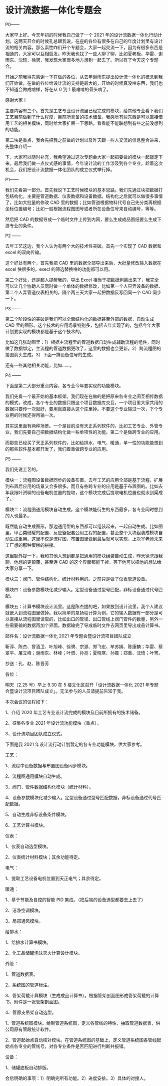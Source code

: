 # 设计流数据一体化专题会

P0——

大家早上好。今天年初的时候我自己做了一个 2021 年的设计流数据一体化行动计划，这两天开会的时候孔总跟我说，在座的各位有很多在自己的年度计划里有设计流的相关内容。那么索性咋们开个专题会，大家一起交流一下，因为有很多东西是相通的，大家可以互相启发。昨天我也找了一些人聊了聊，比如夏老板、华雷、谢雨东、沈琦、徐骋，我发现大家很多地方想到一起去了。所以有了今天这个专题会。

开始之前我得先感谢一下在做的各位，从去年谢雨东提出设计流一体化的概念到我们开始做，在做的各位给设计流的支持是最大的，开始的时候真没啥东西，我们也不知道会做成啥样，好在从 0 到 1 最难啃的骨头啃了。

感谢大家！

主要内容有三个。首先是工艺专业设计流里已经完成的模块，给其他专业看下我们工艺目前做到了什么程度，目前所具备的技术储备。我感觉有些东西是可以直接借用工艺的相关模块，同时给大家扩展一下思路，看看能不能联想到有些之前没想到的功能。

第二块是重点，我会先把我之前做的计划以及昨天跟一些人交流的信息整合进来，先整体介绍一

下，大家可以随时补充，我希望通过这次专题会大家一起把要做的模块一起敲定下来。最后我们做一点仪式感的事情，今年设计流的工作涉及到各个专业，趁着这次机会，我们把设计流数据一体化团队的成立仪式举行掉。

P1——

我们先看第一部分。首先我说下工艺时候模块的基本思路。我们先通过块把数据打包结构化，主要是管道数据、仪表数据和设备数据。结构化之后就可以做很多事情了，比如大批量的修改 CAD 里的数据；比如管道根据物料代号自己先分类再根据坐标位置编号；比如一般根据流程图图号或者所在设备位号来自动编号，等等。

然后把 CAD 的数据导成一个临时文件上传到内网，要么生成成品图纸要么生成下游专业的条件。

P2 ——

去年工艺这边，我个人认为有两个大的技术性突破。首先一个实现了 CAD 数据和 excel 的双向传输。

这个好处有两个，首先我把 CAD 里的数据全部导出来后，大批量修改输入数据在 excel 快很多的，execl 的筛选替换啥的功能都可以用。

第二个好处，还是超人提醒我的，导出 Excel 相当于把数据剥离出来了，我完全可以让几个协助人员同时做一个单体的数据修改，比如第一个人只弄设备的数据、第二个人弄管道仪表相关的，隔个两三天大家一起把数据反写回同一个 CAD 同步一下。

P3 ——

第二个阶段性的突破是我们可以全面结构化的数据甚至外部的数据，自动生成 CAD 里的图形。这个技术的应用场景特别多，包括去年实现了的，包括今年大家计划要实现的模块都是基于这个技术的。

比如这几张动图里：1）根据主流程里的管道数据自动生成辅助流程的组件，同时做了数据绑定，主流程的管道数据更改了，这里的数据也会更新。2）跨流程图的接图箭头生成。3）下面一排设备位号的生成。

还有一些其他相关功能，比如……。

P4 ——

下面是第二大部分重点内容，各专业今年要实现的功能模块。

我们先看一个最开始的基本框架。我们现在在做的是把原来各专业之间互相传数据的模式，改成，各个专业的数据只跟这个项目数据库交互，一个项目里大家共用的数据只要传一次就好，要用就直接从这个库里掉。不要这个专业输过一次，下个专业用的时候还得再输一次。

其实这里面有两种场景。一个是目前没有天正系列软件的，比如工艺专业、外管专业，我们先要自己把数据结构化做一些单项性的功能。第二个是做跨专业的应用。

而那些已经买了天正系列软件的，比如给排水、电气、暖通，单一性的功能能想到的那些软件基本都开发了，我们着重做跨专业的应用。

P5 ——

我们先说工艺的。

模块一：流程图设备数据同步的设备布置。去年工艺的应用全部是基于流程，扩展到布置后应用的场景又会多很多。而且有些跨专业的应用是基于布置图的。比如去年我跟叶赟聊的设备电机位置的提取，这个模块完成后提取电机位置也就水到渠成了。

模块二：流程图通用模块自动生成。这个模块能衍生的东西最多，各专业同时想到的人也最多。

既然能自动生成图形，那边通用型的东西都可以组装起来，一起自动生成。比如图里，甲乙类储罐的配置、反应釜配套公用工程的配置，甚至整个大块组装成模块自动生成重用。这里不仅是流程图，布置图里做到最后就可以实现，上次宰老师未来工厂想的那种蛋糕的拼接。

这里额外提一下，我和其他人想到都是把通用的模块组装自动生成，昨天徐骋跟我聊，他想的更颠覆，甚至连 CAD 的这个界面都能干掉，等下他可以把他的想法给大家分享一下。

模块三：阀门、管件结构化，统计材料用的。之前只是做了仪表管道设备。

模块四：设备参数模块化减少输入。定型设备通过型号匹配，非标设备通过代号匹配。

模块五：计算书模块设计流里。这是陈杰提的吧，如果放到设计流里，我个人建议就嵌入到流程图里做掉。我以简单的泵扬程计算为例，它的输入数据有一部分是可以直接从流程图里读取的，比如出口的管径、出口管线上阀门管件的数量，另外一些需要输的数据再加个界面。数据输完了导成临时文件去网页里导出成品计算书。

邮件名：设计流数据一体化 2021 年专题会暨设计流项目团队成立

靳淳、陈杰、曾涵卫、叶旭峰、徐骋、宗源、郑飞宏、牟苏嫣、陈康麟；华雷、蔡翠平、屠立峰；谢雨东、林峰；叶赟、孙亮；夏晓寒、孙晨；郑重、沈琦；叶箐。

抄送：孔、赵、陈晋芳

各位：

明天（2.25 号）早上 9.30 在 5 楼文化区召开「设计流数据一体化 2021 年专题会暨设计流项目团队成立」。无法参与的人员请提前告知于我。

本次会议的议程如下：

1、介绍 2020 年工艺专业设计流完成的模块及目前所拥有的技术储备。

2、征集各专业 2021 年设计流功能模块（重点）。

3、设计流项目团队成立仪式。

下面是我 2021 年设计流行动计划暂定的各专业功能模块，供大家参考。

工艺：

1、流程中设备数据与布置图设备同步模块。

2、流程图通用模块自动生成。

3、阀门、管件数据结构化模块（统计材料）。

4、设备参数模块化减少输入。定型设备通过型号匹配数据，非标设备通过代号匹配数据。

5、自动生成非标设备条件模块。

6、工艺计算书模块。

仪表：

1、仪表自动选型模块。

2、仪表统计材料模块；其余功能待定。

电气：

1、提取工艺设备电机位置到天正电气；其余待定。

暖通：

1、基于节能及自控的智能 PID 集成。（把后端的设备选型都要去上去了）

2、洁净空调模块。

3、局部通风模块。

给排水：

1、给排水计算书模块。

2、化工品储罐泡沫灭火计算设计模块。

外管：

1、管道数据表。

2、系统图的管道标注。

3、管架荷载计算模块（生成成品计算书）。根据管架剖面图形成管架荷载的计算书，附件是一张管架剖面图。

4、管廊支吊架自动选型。

1、管道系统图模块。绘制管道系统图，定义各管线的特性，抽取管道数据表，供公司原有管段统计软件。

2、管道起始点自动核对模块。在管道系统图的基础上，定义管道系统图各管线起始点各专业的管线号，对各专业条件是否匹配进行判断并报错。

设备：

1、储罐底板自动排版。

会后明确的事项：1）明确完所有功能。2）进度安排。3）具体的对接人。

